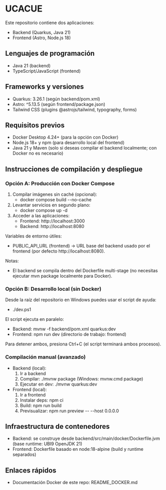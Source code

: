 # UCACUE

Este repositorio contiene dos aplicaciones:
- Backend (Quarkus, Java 21)
- Frontend (Astro, Node.js 18)

## Lenguajes de programación
- Java 21 (backend)
- TypeScript/JavaScript (frontend)

## Frameworks y versiones
- Quarkus: 3.26.1 (según backend/pom.xml)
- Astro: ^5.13.5 (según frontend/package.json)
- Tailwind CSS (plugins @astrojs/tailwind, typography, forms)

## Requisitos previos
- Docker Desktop 4.24+ (para la opción con Docker)
- Node.js 18+ y npm (para desarrollo local del frontend)
- Java 21 y Maven (solo si deseas compilar el backend localmente; con Docker no es necesario)

## Instrucciones de compilación y despliegue

### Opción A: Producción con Docker Compose
1) Compilar imágenes sin caché (opcional):
   - docker compose build --no-cache
2) Levantar servicios en segundo plano:
   - docker compose up -d
3) Acceder a las aplicaciones:
   - Frontend: http://localhost:3000
   - Backend: http://localhost:8080

Variables de entorno útiles:
- PUBLIC_API_URL (frontend) -> URL base del backend usado por el frontend (por defecto http://localhost:8080).

Notas:
- El backend se compila dentro del Dockerfile multi-stage (no necesitas ejecutar mvn package localmente para Docker).

### Opción B: Desarrollo local (sin Docker)
Desde la raíz del repositorio en Windows puedes usar el script de ayuda:
- ./dev.ps1

El script ejecuta en paralelo:
- Backend: mvnw -f backend/pom.xml quarkus:dev
- Frontend: npm run dev (directorio de trabajo: frontend)

Para detener ambos, presiona Ctrl+C (el script terminará ambos procesos).

### Compilación manual (avanzado)
- Backend (local):
  1) Ir a backend
  2) Compilar: ./mvnw package (Windows: mvnw.cmd package)
  3) Ejecutar en dev: ./mvnw quarkus:dev
- Frontend (local):
  1) Ir a frontend
  2) Instalar deps: npm ci
  3) Build: npm run build
  4) Previsualizar: npm run preview -- --host 0.0.0.0

## Infraestructura de contenedores
- Backend: se construye desde backend/src/main/docker/Dockerfile.jvm (base runtime: UBI9 OpenJDK 21)
- Frontend: Dockerfile basado en node:18-alpine (build y runtime separados)

## Enlaces rápidos
- Documentación Docker de este repo: README_DOCKER.md
